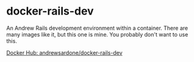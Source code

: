 # docker-rails-dev

An Andrew Rails development environment within a container. There are many
images like it, but this one is mine. You probably don't want to use this.

[Docker Hub: andrewsardone/docker-rails-dev](https://hub.docker.com/r/andrewsardone/docker-rails-dev/)
